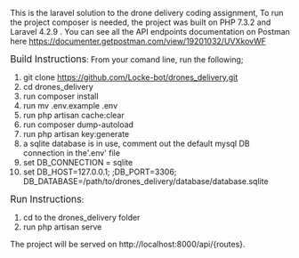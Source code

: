 This is the laravel solution to the drone delivery coding assignment, To run the project composer is needed, the project was built on PHP 7.3.2 and Laravel 4.2.9 .
You can see all the API endpoints documentation on Postman here https://documenter.getpostman.com/view/19201032/UVXkovWF

<span style="font-size:larger;">Build Instructions</span>:
From your comand line, run the following;
1) git clone https://github.com/Locke-bot/drones_delivery.git
2) cd drones_delivery
3) run composer install 
4) run mv .env.example .env 
5) run php artisan cache:clear 
6) run composer dump-autoload 
7) run php artisan key:generate
8) a sqlite database is in use, comment out the default mysql DB connection in the'.env' file
9) set DB_CONNECTION = sqlite
10) set DB_HOST=127.0.0.1; ;DB_PORT=3306; DB_DATABASE=/path/to/drones_delivery/database/database.sqlite

<span style="font-size:larger;">Run Instructions</span>:
1) cd to the drones_delivery folder
2) run php artisan serve

The project will be served on http://localhost:8000/api/{routes}.
